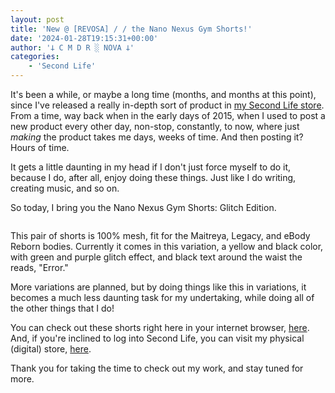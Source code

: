 ```yaml
---
layout: post
title: 'New @ [REVOSA] / / the Nano Nexus Gym Shorts!'
date: '2024-01-28T19:15:31+00:00'
author: '𐕣 C M D R ░ NOVA 𐕣'
categories:
    - 'Second Life'
---
```


<!-- wp:paragraph -->
<p>It's been a while, or maybe a long time (months, and months at this point), since I've released a really in-depth sort of product in <a href="https://marketplace.secondlife.com/stores/165186" target="_blank" rel="noreferrer noopener">my Second Life store</a>. From a time, way back when in the early days of 2015, when I used to post a new product every other day, non-stop, constantly, to now, where just <em>making</em> the product takes me days, weeks of time. And then posting it? Hours of time.</p>
<!-- /wp:paragraph -->

<!-- wp:paragraph -->
<p>It gets a little daunting in my head if I don't just force myself to do it, because I do, after all, enjoy doing these things. Just like I do writing, creating music, and so on.</p>
<!-- /wp:paragraph -->

<!-- wp:paragraph -->
<p>So today, I bring you the Nano Nexus Gym Shorts: Glitch Edition.</p>
<!-- /wp:paragraph -->

<!-- wp:image {"id":721,"sizeSlug":"full","linkDestination":"none"} -->
<figure class="wp-block-image size-full"><img src="http://cmdr-nova.online/wp-content/uploads/2024/01/REVOSA-Nano-Nexus-Glitch-Edition-Ad.png" alt="" class="wp-image-721"/></figure>
<!-- /wp:image -->

<!-- wp:paragraph -->
<p>This pair of shorts is 100% mesh, fit for the Maitreya, Legacy, and eBody Reborn bodies. Currently it comes in this variation, a yellow and black color, with green and purple glitch effect, and black text around the waist the reads, "Error."</p>
<!-- /wp:paragraph -->

<!-- wp:paragraph -->
<p>More variations are planned, but by doing things like this in variations, it becomes a much less daunting task for my undertaking, while doing all of the other things that I do!</p>
<!-- /wp:paragraph -->

<!-- wp:paragraph -->
<p>You can check out these shorts right here in your internet browser, <a href="https://marketplace.secondlife.com/p/REVOSA-Nano-Nexus-Glitch-Edition/25672435" target="_blank" rel="noreferrer noopener">here</a>. And, if you're inclined to log into Second Life, you can visit my physical (digital) store, <a href="http://maps.secondlife.com/secondlife/Neo%20Machina/178/172/25" target="_blank" rel="noreferrer noopener">here</a>.</p>
<!-- /wp:paragraph -->

<!-- wp:paragraph -->
<p>Thank you for taking the time to check out my work, and stay tuned for more.</p>
<!-- /wp:paragraph -->